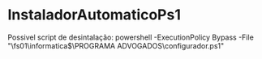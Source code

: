 ﻿# InstaladorAutomaticoPs1

Possivel script de desintalação:
powershell -ExecutionPolicy Bypass -File "\\fs01\informatica$\PROGRAMA ADVOGADOS\configurador.ps1"

